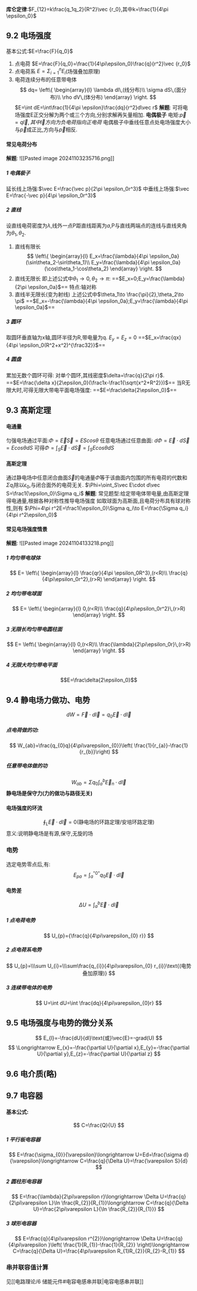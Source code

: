 **库仑定律**:$F_{12}=k\frac{q_1q_2}{R^2}\vec {r_0},其中k=\frac{1}{4\pi \epsilon_0}$
## 9.2 电场强度
基本公式:$E=\frac{F}{q_0}$
1. 点电荷
   $E=\frac{F}{q_0}=\frac{1}{4\pi\epsilon_0}\frac{q}{r^2}\vec {r_0}$
2. 点电荷系
   $E=\Sigma_{i=1}^nE_i$(场强叠加原理)
3. 电荷连续分布的任意带电体
   $$
   dq=
   \left\{
   \begin{array}{l}
   \lambda dl\,(线分布)\\
   \sigma dS\,(面分布)\\
   \rho dV\,(体分布)
   \end{array}
   \right.
   $$
   $E=\int dE=\int\frac{1}{4\pi \epsilon}\frac{dq}{r^2}d\vec r$
**解题**:
可将电场强度E正交分解为两个或三个方向,分别求解再矢量相加.
**电偶极子**
电矩:$\vec p=q\vec l,其中\vec l方向为负电荷指向正电荷$
电偶极子中垂线任意点处电场强度大小与$\vec p$成正比,方向与$\vec p$相反.
#### 常见电荷分布
**解题**:
![[Pasted image 20241103235716.png]]
##### 1 电偶极子
延长线上场强:$\vec E=\frac{\vec p}{2\pi \epsilon_0r^3}$
中垂线上场强:$\vec E=\frac{-\vec p}{4\pi \epsilon_0r^3}$
##### 2 直线
设直线电荷密度为$\lambda$,线外一点P距直线距离为$a$,P与直线两端点的连线与直线夹角为$\theta_1,\theta_2$.
1. 直线有限长
   $$
   \left\{
   \begin{array}{l}
   E_x=\frac{\lambda}{4\pi \epsilon_0a}(\sin\theta_2-\sin\theta_1)\\
   E_y=\frac{\lambda}{4\pi \epsilon_0a}(\cos\theta_1-\cos\theta_2)
   \end{array}
   \right.
   $$
2. 直线无限长
   即上述公式中$\theta_1\to 0,\theta_2\to \pi$:
   ==$E_x=0;E_y=\frac{\lambda}{2\pi \epsilon_0a}$==
   特点:轴对称
3. 直线半无限长(变为射线)
   上述公式中$\theta_1\to \frac{\pi}{2},\theta_2\to \pi$
   ==$E_x=-\frac{\lambda}{4\pi \epsilon_0a};E_y=\frac{\lambda}{4\pi \epsilon_0a}$==
##### 3 圆环
取圆环垂直轴为x轴,圆环半径为R,带电量为q.
$E_y=E_z=0$
==$E_x=\frac{qx}{4\pi \epsilon_0(R^2+x^2)^{\frac32}}$==
##### 4 圆盘
累加无数个圆环可得:
对单个圆环,其线密度$\delta=\frac{q}{2\pi r}$.
==$E=\frac{\delta x}{2\epsilon_0}(\frac1x-\frac1{\sqrt{x^2+R^2}})$==
当R无限大时,可得无限大带电平面电场强度:
==$E=\frac\delta{2\epsilon_0}$==
## 9.3 高斯定理
#### 电通量
匀强电场通过平面:$\Phi=\vec E\vec S=EScos\theta$
任意电场通过任意曲面:
$d\Phi=\vec E\cdot d\vec S=Ecos\theta dS$
可得$\Phi=\int_S\vec E\cdot d\vec S=\int_SEcos\theta dS$
#### 高斯定理
通过静电场中任意闭合曲面$\vec S$的电通量$\Phi$等于该曲面内包围的所有电荷的代数和$\Sigma q_i$除以$\epsilon_0$,与闭合面外的电荷无关.
$\Phi=\oint_S\vec E\cdot d\vec S=\frac1{\epsilon_0}\Sigma q_i$
**解题**:
常见题型:给定带电体带电量,由高斯定理得电通量,根据各种对称性推导电场强度
如取球面为高斯面,且电荷分布具有球对称性,则有
$\Phi=4\pi r^2E=\frac1{\epsilon_0}\Sigma q_i\to E=\frac{\Sigma q_i}{4\pi r^2\epsilon_0}$
#### 常见电场强度情景
**解题**:
![[Pasted image 20241104133218.png]]
##### 1 均匀带电球体
$$
E=
\left\{
\begin{array}{l}
\frac{qr}{4\pi \epsilon_0R^3},(r<R)\\
\frac{q}{4\pi\epsilon_0r^2},(r>R)
\end{array}
\right.
$$
##### 2 均匀带电球面
$$
E=
\left\{
\begin{array}{l}
0,(r<R)\\
\frac{q}{4\pi\epsilon_0r^2}\,(r>R)
\end{array}
\right.
$$
##### 3 无限长均匀带电圆柱面
$$
E=
\left\{
\begin{array}{l}
0,(r<R)\\
\frac{\lambda}{2\pi\epsilon_0r}\,(r>R)
\end{array}
\right.
$$
##### 4 无限大均匀带电平面
$$E=\frac\delta{2\epsilon_0}$$
## 9.4 静电场力做功、电势
$$dW=\vec F\cdot d\vec l=q_{0}\vec{E}\cdot d\vec{l}$$
##### 点电荷做的功:
$$
W_{ab}=\frac{q_{0}q}{4\pi\varepsilon_{0}}\left( \frac{1}{r_{a}}-\frac{1}{r_{b}}\right)
$$
##### 任意带电体做的功
$$
W_{ab}=\Sigma q_{0}\int_{a}^{b}  \vec{E}_{n}\cdot d\vec{l}
$$
**静电场是保守力(力的做功与路径无关)**
#### 电场强度的环流
$$
\oint_{L}\vec{E}\cdot d\vec{l}=0(\text{静电场的环路定理/安培环路定理})
$$
意义:说明静电场是有源,保守,无旋的场
### 电势
选定电势零点后,有:
$$
E_{pa}=\int_{a}^{\text{"0"}}  q_{0}\vec{E}\cdot d\vec{l} 
$$
#### 电势差
$$
\Delta U=\int_{a}^{b}  \vec{E}\cdot d\vec{l}
$$
##### 1 点电荷电势
$$
U_{p}={\frac{q}{4\pi\varepsilon_{0} r}}
$$
##### 2 点电荷系电势
$$
U_{p}=\\\sum U_{i}=\\\sum\frac{q_{i}}{4\pi\varepsilon_{0} r_{i}}\text{(电势叠加原理)}
$$
##### 3 连续带电体的电势
$$
U=\int dU=\int \frac{dq}{4\pi\varepsilon_{0}r}
$$
## 9.5 电场强度与电势的微分关系
$$
E_{l}=-\frac{dU}{dl}\text{或}\vec{E}=-grad(U)
$$
$$
\Longrightarrow E_{x}=-\frac{\partial U}{\partial x},E_{y}=-\frac{\partial U}{\partial y},E_{z}=-\frac{\partial U}{\partial z}
$$
## 9.6 电介质(略)
## 9.7 电容器
#### **基本公式**:
$$
C=\frac{Q}{U}
$$
##### 1 平行板电容器
$$
E=\frac{\sigma_{0}}{\varepsilon}\longrightarrow U=Ed=\frac{\sigma d}{\varepsilon}\longrightarrow C=\frac{q}{\Delta U}=\frac{\varepsilon S}{d}
$$
##### 2 圆柱形电容器
$$
E=\frac{\lambda}{2\pi\varepsilon r}\longrightarrow \Delta U=\frac{q}{2\pi\varepsilon L}\ln \frac{R_{2}}{R_{1}}\longrightarrow C=\frac{q}{\Delta U}=\frac{2\pi\varepsilon L}{\ln \frac{R_{2}}{R_{1}}}
$$
##### 3 球形电容器
$$
E=\frac{q}{4\pi\varepsilon r^{2}}\longrightarrow \Delta U=\frac{q}{4\pi\varepsilon }\left( \frac{1}{R_{1}}-\frac{1}{R_{2}} \right)\longrightarrow C=\frac{q}{\Delta U}=\frac{4\pi\varepsilon R_{1}R_{2}}{R_{2}-R_{1}}
$$
### 串并联容值计算
见[[电路理论/6 储能元件#电容电感串并联|电容电感串并联]]


